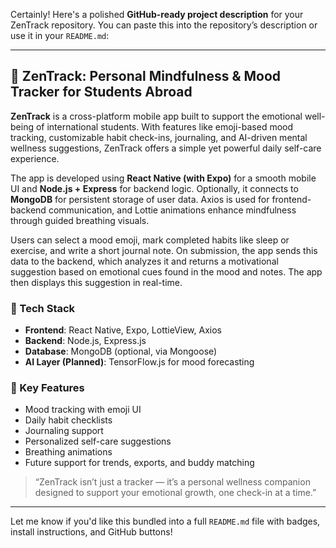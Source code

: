 Certainly! Here's a polished **GitHub-ready project description** for your ZenTrack repository. You can paste this into the repository’s description or use it in your `README.md`:

---

## 📱 ZenTrack: Personal Mindfulness & Mood Tracker for Students Abroad

**ZenTrack** is a cross-platform mobile app built to support the emotional well-being of international students. With features like emoji-based mood tracking, customizable habit check-ins, journaling, and AI-driven mental wellness suggestions, ZenTrack offers a simple yet powerful daily self-care experience.

The app is developed using **React Native (with Expo)** for a smooth mobile UI and **Node.js + Express** for backend logic. Optionally, it connects to **MongoDB** for persistent storage of user data. Axios is used for frontend-backend communication, and Lottie animations enhance mindfulness through guided breathing visuals.

Users can select a mood emoji, mark completed habits like sleep or exercise, and write a short journal note. On submission, the app sends this data to the backend, which analyzes it and returns a motivational suggestion based on emotional cues found in the mood and notes. The app then displays this suggestion in real-time.

### 🔧 Tech Stack

* **Frontend**: React Native, Expo, LottieView, Axios
* **Backend**: Node.js, Express.js
* **Database**: MongoDB (optional, via Mongoose)
* **AI Layer (Planned)**: TensorFlow\.js for mood forecasting

### 🚀 Key Features

* Mood tracking with emoji UI
* Daily habit checklists
* Journaling support
* Personalized self-care suggestions
* Breathing animations
* Future support for trends, exports, and buddy matching

> “ZenTrack isn’t just a tracker — it’s a personal wellness companion designed to support your emotional growth, one check-in at a time.”

---

Let me know if you'd like this bundled into a full `README.md` file with badges, install instructions, and GitHub buttons!
